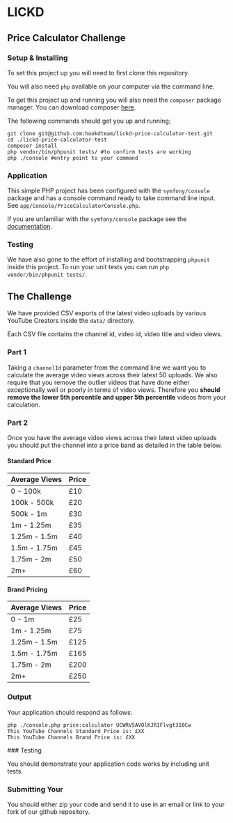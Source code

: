 # LICKD

## Price Calculator Challenge

### Setup & Installing

To set this project up you will need to first clone this repository.

You will also need `php` available on your computer via the command line.

To get this project up and running you will also need the `composer` package
manager. You can download composer [here](https://getcomposer.org/).

The following commands should get you up and running;

```
git clone git@github.com:hookdteam/lickd-price-calculator-test.git
cd ./lickd-price-calculator-test
composer install
php vendor/bin/phpunit tests/ #to confirm tests are working
php ./console #entry point to your command
```

### Application

This simple PHP project has been configured with the `symfony/console` package
and has a console command ready to take command line input. See `app/Console/PriceCalculatorConsole.php`.

If you are unfamiliar with the `symfony/console` package see the [documentation](https://symfony.com/doc/current/console.html).

### Testing

We have also gone to the effort of installing and bootstrapping `phpunit` inside
this project. To run your unit tests you can run `php vendor/bin/phpunit tests/`.

## The Challenge

We have provided CSV exports of the latest video uploads by various YouTube Creators inside the `data/` directory.

Each CSV file contains the channel id, video id, video title and video views.

### Part 1

Taking a `channelId` parameter from the command line we want you to calculate the average
video views across their latest 50 uploads. We also require that you remove the outlier
videos that have done either exceptionally well or poorly in terms of video views.
Therefore you **should remove the lower 5th percentile and upper 5th percentile** videos
from your calculation.

### Part 2

Once you have the average video views across their latest video uploads you should put the channel into a
price band as detailed in the table below.

#### Standard Price

| Average Views | Price |
|---------------|-------|
| 0     - 100k  | £10   |
| 100k  - 500k  | £20   |
| 500k  - 1m    | £30   |
| 1m    - 1.25m | £35   |
| 1.25m - 1.5m  | £40   |
| 1.5m  - 1.75m | £45   |
| 1.75m - 2m    | £50   |
| 2m+           | £60   |

#### Brand Pricing

| Average Views | Price |
|---------------|-------|
| 0     - 1m    | £25   |
| 1m    - 1.25m | £75   |
| 1.25m - 1.5m  | £125  |
| 1.5m  - 1.75m | £165  |
| 1.75m - 2m    | £200  |
| 2m+           | £250  |


### Output

Your application should respond as follows:

```
php ./console.php price:calculator UCWRV5AVOlKJR1Flvgt310Cw
This YouTube Channels Standard Price is: £XX
This YouTube Channels Brand Price is: £XX
```


### Testing

You should demonstrate your application code works by including unit tests.

### Submitting Your

You should either zip your code and send it to use in an email or link to your fork of our github repository.
